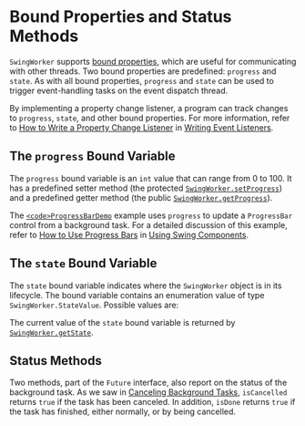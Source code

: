 
# Bound Properties and Status Methods

`SwingWorker` supports 
[bound properties](../../javabeans/writing/properties.html#bound), which are useful for communicating with other threads. Two bound properties are predefined: `progress` and `state`. As with all bound properties, `progress` and `state` can be used to trigger event-handling tasks on the event dispatch thread.

By implementing a property change listener, a program can track changes to `progress`, `state`, and other bound properties. For more information, refer to 
[How to Write a Property Change Listener](../events/propertychangelistener.html) in 
[Writing Event Listeners](../events/index.html).

## The `progress` Bound Variable

The `progress` bound variable is an `int` value that can range from 0 to 100. It has a predefined setter method (the protected 
[`SwingWorker.setProgress`](https://docs.oracle.com/javase/8/docs/api/javax/swing/SwingWorker.html#setProgress--)) and a predefined getter method (the public 
[`SwingWorker.getProgress`](https://docs.oracle.com/javase/8/docs/api/javax/swing/SwingWorker.html#getProgress-int-)).

The 
[`<code>ProgressBarDemo`</code>](../examples/components/ProgressBarDemoProject/src/components/ProgressBarDemo.java) example uses `progress` to update a `ProgressBar` control from a background task. For a detailed discussion of this example, refer to 
[How to Use Progress Bars](../components/progress.html) in 
[Using Swing Components](../components/index.html).

## The `state` Bound Variable

The `state` bound variable indicates where the `SwingWorker` object is in its lifecycle. The bound variable contains an enumeration value of type `SwingWorker.StateValue`. Possible values are:

The current value of the `state` bound variable is returned by 
[`SwingWorker.getState`](https://docs.oracle.com/javase/8/docs/api/javax/swing/SwingWorker.html#getState--).

## Status Methods

Two methods, part of the `Future` interface, also report on the status of the background task. As we saw in 
[Canceling Background Tasks](cancel.html), `isCancelled` returns `true` if the task has been canceled. In addition, `isDone` returns `true` if the task has finished, either normally, or by being cancelled.
